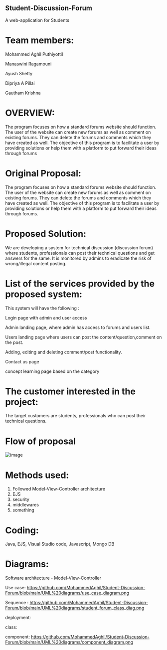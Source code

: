 ## Student-Discussion-Forum
A web-application for Students
# Team members:
Mohammed Aghil Puthiyottil

Manaswini Ragamouni

Ayush Shetty

Dipriya A Pillai

Gautham Krishna
# OVERVIEW:
The program focuses on how a standard forums website should function. The user of the website can create new forums as well as comment on existing forums. They can delete the forums and comments which they have created as well. The objective of this program is to facilitate a user by providing solutions or help them with a platform to put forward their ideas through forums
# Original Proposal:
The program focuses on how a standard forums website should function. The user of the website can create new forums as well as comment on existing forums. They can delete the forums and comments which they have created as well. The objective of this program is to facilitate a user by providing solutions or help them with a platform to put forward their ideas through forums.
#  Proposed Solution:
We are developing a system for technical discussion (discussion forum) where students, professionals can post their technical questions and get answers for the same. It is monitored by admins to eradicate the risk of wrong/illegal content posting.
# List of the services provided by the proposed system:
This system will have the following :

Login page with admin and user access

Admin landing page, where admin has access to forums and users list.

Users landing page where users can post the content/question,comment on the post.

Adding, editing and deleting comment/post functionality.

Contact us page

concept learning page based on the category

# The customer interested in the project:
The target customers are students, professionals who can post their technical questions.

# Flow of proposal
![image](https://user-images.githubusercontent.com/40575189/143917041-6d130538-aa46-4baf-9888-db223e839e14.png)

# Methods used:
1) Followed Model-View-Controller architecture
2) EJS
3) security
4) middlewares
5) something

# Coding:
 Java, EJS, Visual Studio code, Javascript, Mongo DB
 
# Diagrams:
Software architecture - Model-View-Controller

Use case: https://github.com/MohammedAghil/Student-Discussion-Forum/blob/main/UML%20diagrams/use_case_diagram.png 

Sequence : https://github.com/MohammedAghil/Student-Discussion-Forum/blob/main/UML%20diagrams/student_forum_class_diag.png 

deployment:

class:

component: https://github.com/MohammedAghil/Student-Discussion-Forum/blob/main/UML%20diagrams/component_diagram.png 
 

 









